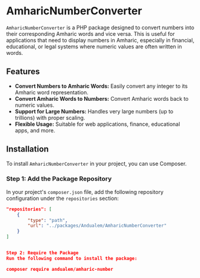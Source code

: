 # AmharicNumberConverter

`AmharicNumberConverter` is a PHP package designed to convert numbers into their corresponding Amharic words and vice versa. This is useful for applications that need to display numbers in Amharic, especially in financial, educational, or legal systems where numeric values are often written in words.

## Features

- **Convert Numbers to Amharic Words:** Easily convert any integer to its Amharic word representation.
- **Convert Amharic Words to Numbers:** Convert Amharic words back to numeric values.
- **Support for Large Numbers:** Handles very large numbers (up to trillions) with proper scaling.
- **Flexible Usage:** Suitable for web applications, finance, educational apps, and more.

## Installation

To install `AmharicNumberConverter` in your project, you can use Composer. 

### Step 1: Add the Package Repository

In your project's `composer.json` file, add the following repository configuration under the `repositories` section:

```json
"repositories": [
    {
        "type": "path",
        "url": "../packages/Andualem/AmharicNumberConverter"
    }
]


Step 2: Require the Package
Run the following command to install the package:

composer require andualem/amharic-number

